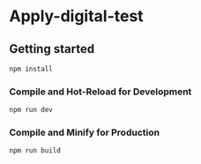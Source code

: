 # Apply-digital-test

## Getting started

```sh
npm install
```

### Compile and Hot-Reload for Development

```sh
npm run dev
```

### Compile and Minify for Production

```sh
npm run build
